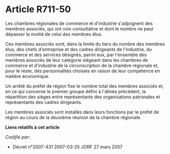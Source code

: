 # Article R711-50

Les chambres régionales de commerce et d'industrie s'adjoignent des membres associés, qui ont voix consultative et dont le
nombre ne peut dépasser la moitié de celui des membres élus.

Ces membres associés sont, dans la limite du tiers du nombre des membres élus, des chefs d'entreprise et des cadres
dirigeants de l'industrie, du commerce et des services désignés, parmi eux, par l'ensemble des membres associés de leur
catégorie siégeant dans les chambres de commerce et d'industrie de la circonscription de la chambre régionale et, pour le
reste, des personnalités choisies en raison de leur compétence en matière économique.

Un arrêté du préfet de région fixe le nombre total des membres associés et, en ce qui concerne le premier groupe défini à
l'alinéa précédent, la répartition des sièges entre représentants des organisations patronales et représentants des cadres
dirigeants.

Les membres associés sont installés dans leurs fonctions par le préfet de région au cours de la deuxième réunion de la
chambre régionale.

**Liens relatifs à cet article**

_Codifié par_:

  - Décret n°2007-431 2007-03-25 JORF 27 mars 2007
